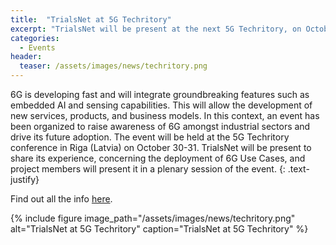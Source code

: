 ```yaml
---
title:  "TrialsNet at 5G Techritory"
excerpt: "TrialsNet will be present at the next 5G Techritory, on October 30th, 2024"
categories: 
  - Events
header:
  teaser: /assets/images/news/techritory.png
---
```

6G is developing fast and will integrate groundbreaking features such as embedded AI and sensing capabilities. This will allow the development of new services, products, and business models.
In this context, an event has been organized to raise awareness of 6G amongst industrial sectors and drive its future adoption. The event will be held at the 5G Techritory conference in Riga (Latvia) on October 30-31.
TrialsNet will be present to share its experience, concerning the deployment of 6G Use Cases, and project members will present it in a plenary session of the event.
{: .text-justify}

Find out all the info [here](https://www.5gtechritory.com/from-5g-to-6g-leveraging-key-trends-and-5g-evolution-to-shape-6g-for-vertical-sectors/).

{% include figure image_path="/assets/images/news/techritory.png" alt="TrialsNet at 5G Techritory" caption="TrialsNet at 5G Techritory" %}
